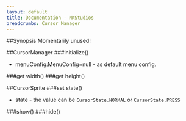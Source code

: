 ```yaml
---
layout: default
title: Documentation - NKStudios
breadcrumbs: Cursor Manager
---
```

##Synopsis
Momentarily unused!

##CursorManager
###initialize()
* menuConfig:MenuConfig=null - as default menu config.

###get width()
###get height()

##CursorSprite
###set state()
* state - the value can be `CursorState.NORMAL` or `CursorState.PRESS`

###show()
###hide()
